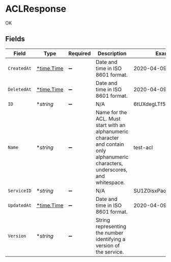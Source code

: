 # ACLResponse

OK


## Fields

| Field                                                                                                                              | Type                                                                                                                               | Required                                                                                                                           | Description                                                                                                                        | Example                                                                                                                            |
| ---------------------------------------------------------------------------------------------------------------------------------- | ---------------------------------------------------------------------------------------------------------------------------------- | ---------------------------------------------------------------------------------------------------------------------------------- | ---------------------------------------------------------------------------------------------------------------------------------- | ---------------------------------------------------------------------------------------------------------------------------------- |
| `CreatedAt`                                                                                                                        | [*time.Time](https://pkg.go.dev/time#Time)                                                                                         | :heavy_minus_sign:                                                                                                                 | Date and time in ISO 8601 format.                                                                                                  | 2020-04-09T18:14:30Z                                                                                                               |
| `DeletedAt`                                                                                                                        | [*time.Time](https://pkg.go.dev/time#Time)                                                                                         | :heavy_minus_sign:                                                                                                                 | Date and time in ISO 8601 format.                                                                                                  | 2020-04-09T18:14:30Z                                                                                                               |
| `ID`                                                                                                                               | **string*                                                                                                                          | :heavy_minus_sign:                                                                                                                 | N/A                                                                                                                                | 6tUXdegLTf5BCig0zGFrU3                                                                                                             |
| `Name`                                                                                                                             | **string*                                                                                                                          | :heavy_minus_sign:                                                                                                                 | Name for the ACL. Must start with an alphanumeric character and contain only alphanumeric characters, underscores, and whitespace. | test-acl                                                                                                                           |
| `ServiceID`                                                                                                                        | **string*                                                                                                                          | :heavy_minus_sign:                                                                                                                 | N/A                                                                                                                                | SU1Z0isxPaozGVKXdv0eY                                                                                                              |
| `UpdatedAt`                                                                                                                        | [*time.Time](https://pkg.go.dev/time#Time)                                                                                         | :heavy_minus_sign:                                                                                                                 | Date and time in ISO 8601 format.                                                                                                  | 2020-04-09T18:14:30Z                                                                                                               |
| `Version`                                                                                                                          | **string*                                                                                                                          | :heavy_minus_sign:                                                                                                                 | String representing the number identifying a version of the service.                                                               |                                                                                                                                    |